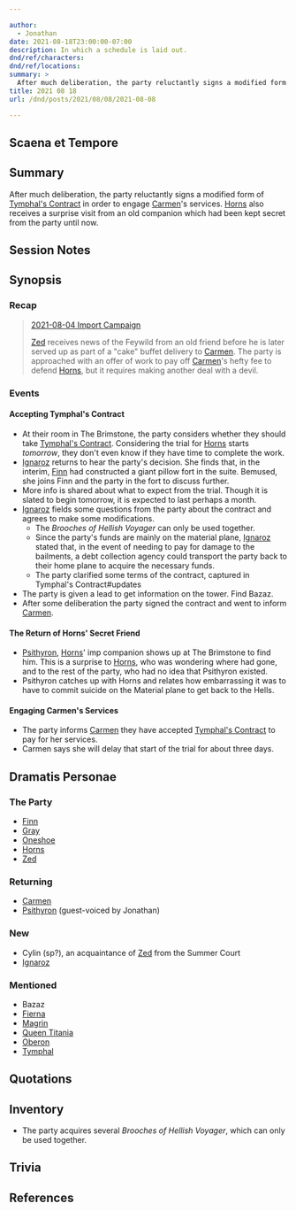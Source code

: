 ```yaml
---

author:
  - Jonathan
date: 2021-08-18T23:00:00-07:00
description: In which a schedule is laid out.
dnd/ref/characters:
dnd/ref/locations:
summary: >
  After much deliberation, the party reluctantly signs a modified form of Tymphal's Contract in order to engage Carmen's services. Horns also receives a surprise visit from an old companion which had been kept secret from the party until now.
title: 2021 08 18
url: /dnd/posts/2021/08/08/2021-08-08

---
```


## Scaena et Tempore

## Summary

After much deliberation, the party reluctantly signs a modified form of [Tymphal's Contract](/dnd/notes/tymphals-contract) in order to engage [Carmen](/dnd/npcs/carmen)'s services. [Horns](/dnd/characters/horns) also receives a surprise visit from an old companion which had been kept secret from the party until now.

## Session Notes

## Synopsis

### Recap

> [2021-08-04 Import Campaign](/dnd/posts/2021-08-04)
>
> [Zed](/dnd/characters/zed) receives news of the Feywild from an old friend before he is later served up as part of a "cake" buffet delivery to [Carmen](/dnd/npcs/carmen). The party is approached with an offer of work to pay off [Carmen](/dnd/npcs/carmen)'s hefty fee to defend [Horns](/dnd/characters/horns), but it requires making another deal with a devil.

### Events

#### Accepting Tymphal's Contract

- At their room in The Brimstone, the party considers whether they should take [Tymphal's Contract](/dnd/notes/tymphals-contract). Considering the trial for [Horns](/dnd/characters/horns) starts *tomorrow*, they don't even know if they have time to complete the work.
- [Ignaroz](/dnd/npcs/ignaroz) returns to hear the party's decision. She finds that, in the interim, [Finn](/dnd/characters/finn) had constructed a giant pillow fort in the suite. Bemused, she joins Finn and the party in the fort to discuss further.
- More info is shared about what to expect from the trial. Though it is slated to begin tomorrow, it is expected to last perhaps a month.
- [Ignaroz](/dnd/npcs/ignaroz) fields some questions from the party about the contract and agrees to make some modifications.
  - The *Brooches of Hellish Voyager* can only be used together.
  - Since the party's funds are mainly on the material plane, [Ignaroz](/dnd/npcs/ignaroz) stated that, in the event of needing to pay for damage to the bailments, a debt collection agency could transport the party back to their home plane to acquire the necessary funds.
  - The party clarified some terms of the contract, captured in Tymphal's Contract#updates
- The party is given a lead to get information on the tower. Find Bazaz.
- After some deliberation the party signed the contract and went to inform [Carmen](/dnd/npcs/carmen).

#### The Return of Horns' Secret Friend

- [Psithyron](/dnd/npcs/psithyron), [Horns](/dnd/characters/horns)' imp companion shows up at The Brimstone to find him. This is a surprise to [Horns](/dnd/characters/horns), who was wondering where had gone, and to the rest of the party, who had no idea that Psithyron existed.
- Psithyron catches up with Horns and relates how embarrassing it was to have to commit suicide on the Material plane to get back to the Hells.

#### Engaging Carmen's Services

- The party informs [Carmen](/dnd/npcs/carmen) they have accepted [Tymphal's Contract](/dnd/notes/tymphals-contract) to pay for her services.
- Carmen says she will delay that start of the trial for about three days.

## Dramatis Personae

### The Party

- [Finn](/dnd/characters/finn)
- [Gray](/dnd/characters/haeltin-var-astora)
- [Oneshoe](/dnd/characters/oneshoe)
- [Horns](/dnd/characters/horns)
- [Zed](/dnd/characters/zed)

### Returning

- [Carmen](/dnd/npcs/carmen)
- [Psithyron](/dnd/npcs/psithyron) (guest-voiced by Jonathan)

### New

- Cylin (sp?), an acquaintance of [Zed](/dnd/characters/zed) from the Summer Court
- [Ignaroz](/dnd/npcs/ignaroz)

### Mentioned

- Bazaz
- [Fierna](/dnd/npcs/fierna)
- [Magrin](/dnd/npcs/magrin)
- [Queen Titania](/dnd/npcs/queen-titania)
- [Oberon](/dnd/npcs/oberon)
- [Tymphal](/dnd/npcs/tymphal)

## Quotations

## Inventory

- The party acquires several *Brooches of Hellish Voyager*, which can only be used together.

## Trivia

## References

